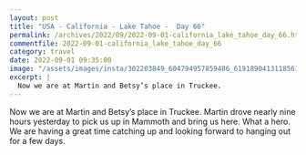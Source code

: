 ```yaml
---
layout: post
title: "USA - California - Lake Tahoe -  Day 66"
permalink: /archives/2022/09/2022-09-01-california_lake_tahoe_day_66.html
commentfile: 2022-09-01-california_lake_tahoe_day_66
category: travel
date: 2022-09-01 09:35:00
image: "/assets/images/insta/302203849_604794957859486_6191890413118561228_n_17965321108850814.jpg"
excerpt: |
  Now we are at Martin and Betsy’s place in Truckee.
---
```


Now we are at Martin and Betsy’s place in Truckee. Martin drove nearly nine hours yesterday to pick us up in Mammoth and bring us here. What a hero. We are having a great time catching up and looking forward to hanging out for a few days.
